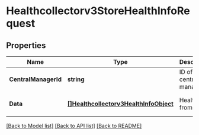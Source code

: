 # Healthcollectorv3StoreHealthInfoRequest

## Properties
Name | Type | Description | Notes
------------ | ------------- | ------------- | -------------
**CentralManagerId** | **string** | ID of central manager. | [optional] [default to null]
**Data** | [**[]Healthcollectorv3HealthInfoObject**](healthcollectorv3HealthInfoObject.md) | Health data from GDP. | [optional] [default to null]

[[Back to Model list]](../README.md#documentation-for-models) [[Back to API list]](../README.md#documentation-for-api-endpoints) [[Back to README]](../README.md)

